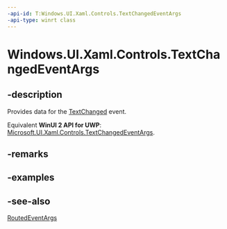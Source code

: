 ```yaml
---
-api-id: T:Windows.UI.Xaml.Controls.TextChangedEventArgs
-api-type: winrt class
---
```


<!-- Class syntax.
public class TextChangedEventArgs : Windows.UI.Xaml.RoutedEventArgs, Windows.UI.Xaml.Controls.ITextChangedEventArgs
-->

# Windows.UI.Xaml.Controls.TextChangedEventArgs

## -description

Provides data for the [TextChanged](textbox_textchanged.md) event.

Equivalent **WinUI 2 API for UWP**: [Microsoft.UI.Xaml.Controls.TextChangedEventArgs](/windows/winui/api/microsoft.ui.xaml.controls.textchangedeventargs).

## -remarks

## -examples

## -see-also

[RoutedEventArgs](../windows.ui.xaml/routedeventargs.md)
